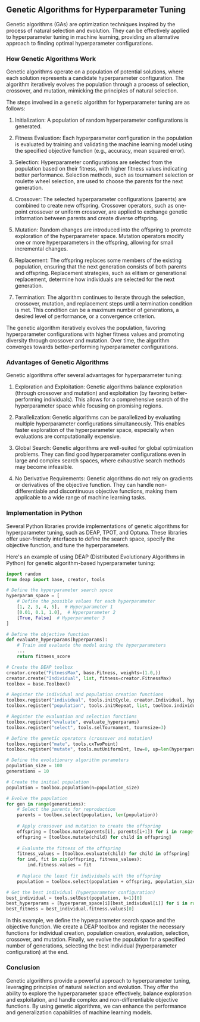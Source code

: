 ## Genetic Algorithms for Hyperparameter Tuning
Genetic algorithms (GAs) are optimization techniques inspired by the process of natural selection and evolution. They can be effectively applied to hyperparameter tuning in machine learning, providing an alternative approach to finding optimal hyperparameter configurations.

### How Genetic Algorithms Work
Genetic algorithms operate on a population of potential solutions, where each solution represents a candidate hyperparameter configuration. The algorithm iteratively evolves the population through a process of selection, crossover, and mutation, mimicking the principles of natural selection.

The steps involved in a genetic algorithm for hyperparameter tuning are as follows:

1. Initialization: A population of random hyperparameter configurations is generated.

2. Fitness Evaluation: Each hyperparameter configuration in the population is evaluated by training and validating the machine learning model using the specified objective function (e.g., accuracy, mean squared error).

3. Selection: Hyperparameter configurations are selected from the population based on their fitness, with higher fitness values indicating better performance. Selection methods, such as tournament selection or roulette wheel selection, are used to choose the parents for the next generation.

4. Crossover: The selected hyperparameter configurations (parents) are combined to create new offspring. Crossover operators, such as one-point crossover or uniform crossover, are applied to exchange genetic information between parents and create diverse offspring.

5. Mutation: Random changes are introduced into the offspring to promote exploration of the hyperparameter space. Mutation operators modify one or more hyperparameters in the offspring, allowing for small incremental changes.

6. Replacement: The offspring replaces some members of the existing population, ensuring that the next generation consists of both parents and offspring. Replacement strategies, such as elitism or generational replacement, determine how individuals are selected for the next generation.

7. Termination: The algorithm continues to iterate through the selection, crossover, mutation, and replacement steps until a termination condition is met. This condition can be a maximum number of generations, a desired level of performance, or a convergence criterion.

The genetic algorithm iteratively evolves the population, favoring hyperparameter configurations with higher fitness values and promoting diversity through crossover and mutation. Over time, the algorithm converges towards better-performing hyperparameter configurations.

### Advantages of Genetic Algorithms
Genetic algorithms offer several advantages for hyperparameter tuning:

1. Exploration and Exploitation: Genetic algorithms balance exploration (through crossover and mutation) and exploitation (by favoring better-performing individuals). This allows for a comprehensive search of the hyperparameter space while focusing on promising regions.

2. Parallelization: Genetic algorithms can be parallelized by evaluating multiple hyperparameter configurations simultaneously. This enables faster exploration of the hyperparameter space, especially when evaluations are computationally expensive.

3. Global Search: Genetic algorithms are well-suited for global optimization problems. They can find good hyperparameter configurations even in large and complex search spaces, where exhaustive search methods may become infeasible.

4. No Derivative Requirements: Genetic algorithms do not rely on gradients or derivatives of the objective function. They can handle non-differentiable and discontinuous objective functions, making them applicable to a wide range of machine learning tasks.

### Implementation in Python
Several Python libraries provide implementations of genetic algorithms for hyperparameter tuning, such as DEAP, TPOT, and Optuna. These libraries offer user-friendly interfaces to define the search space, specify the objective function, and tune the hyperparameters.

Here's an example of using DEAP (Distributed Evolutionary Algorithms in Python) for genetic algorithm-based hyperparameter tuning:

```python
import random
from deap import base, creator, tools

# Define the hyperparameter search space
hyperparam_space = [
    # Define the possible values for each hyperparameter
    [1, 2, 3, 4, 5],  # Hyperparameter 1
    [0.01, 0.1, 1.0],  # Hyperparameter 2
    [True, False]  # Hyperparameter 3
]

# Define the objective function
def evaluate_hyperparams(hyperparams):
    # Train and evaluate the model using the hyperparameters
    ...
    return fitness_score

# Create the DEAP toolbox
creator.create("FitnessMax", base.Fitness, weights=(1.0,))
creator.create("Individual", list, fitness=creator.FitnessMax)
toolbox = base.Toolbox()

# Register the individual and population creation functions
toolbox.register("individual", tools.initCycle, creator.Individual, hyperparam_space, n=1)
toolbox.register("population", tools.initRepeat, list, toolbox.individual)

# Register the evaluation and selection functions
toolbox.register("evaluate", evaluate_hyperparams)
toolbox.register("select", tools.selTournament, tournsize=3)

# Define the genetic operators (crossover and mutation)
toolbox.register("mate", tools.cxTwoPoint)
toolbox.register("mutate", tools.mutUniformInt, low=0, up=len(hyperparam_space)-1, indpb=0.1)

# Define the evolutionary algorithm parameters
population_size = 100
generations = 10

# Create the initial population
population = toolbox.population(n=population_size)

# Evolve the population
for gen in range(generations):
    # Select the parents for reproduction
    parents = toolbox.select(population, len(population))
    
    # Apply crossover and mutation to create the offspring
    offspring = [toolbox.mate(parents[i], parents[i+1]) for i in range(0, len(parents), 2)]
    offspring = [toolbox.mutate(child) for child in offspring]
    
    # Evaluate the fitness of the offspring
    fitness_values = [toolbox.evaluate(child) for child in offspring]
    for ind, fit in zip(offspring, fitness_values):
        ind.fitness.values = fit
    
    # Replace the least fit individuals with the offspring
    population = toolbox.select(population + offspring, population_size)

# Get the best individual (hyperparameter configuration)
best_individual = tools.selBest(population, k=1)[0]
best_hyperparams = [hyperparam_space[i][best_individual[i]] for i in range(len(best_individual))]
best_fitness = best_individual.fitness.values[0]

```

In this example, we define the hyperparameter search space and the objective function. We create a DEAP toolbox and register the necessary functions for individual creation, population creation, evaluation, selection, crossover, and mutation. Finally, we evolve the population for a specified number of generations, selecting the best individual (hyperparameter configuration) at the end.

### Conclusion
Genetic algorithms provide a powerful approach to hyperparameter tuning, leveraging principles of natural selection and evolution. They offer the ability to explore the hyperparameter space effectively, balance exploration and exploitation, and handle complex and non-differentiable objective functions. By using genetic algorithms, we can enhance the performance and generalization capabilities of machine learning models.